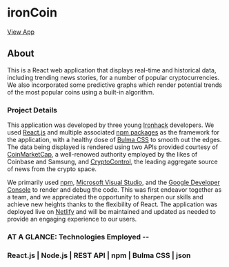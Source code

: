 # ironCoin
[View App](https://ironcoin-crypto.com)

## About
This is a React web application that displays real-time and historical data, including trending news stories, for a number of popular cryptocurrencies. We also incorporated some predictive graphs which render potential trends of the most popular coins using a built-in algorithm.

### Project Details
This application was developed by three young [Ironhack](https://www.ironhack.com) developers. We used [React.js](https://reactjs.org/) and multiple associated [npm packages](http://npmjs.com) as the framework for the application, with a healthy dose of [Bulma CSS](https://bulma.io/) to smooth out the edges. The data being displayed is rendered using two APIs provided courtesy of [CoinMarketCap](https://coinmarketcap.com/api/), a well-renowed authority employed by the likes of Coinbase and Samsung, and [CryptoControl](https://cryptocontrol.io/en/developers/apis), the leading aggregate source of news from the crypto space. 

We primarily used [npm](http://npmjs.com), [Microsoft Visual Studio](https://code.visualstudio.com), and the [Google Developer Console](https://console.developers.google.com) to render and debug the code. This was first endeavor together as a team, and we appreciated the opportunity to sharpen our skills and achieve new heights thanks to the flexibility of React. The application was deployed live on [Netlify](https://www.netlify.com) and will be maintained and updated as needed to provide an engaging experience to our users.

### AT A GLANCE: Technologies Employed --

### React.js | Node.js | REST API | npm | Bulma CSS | json 
